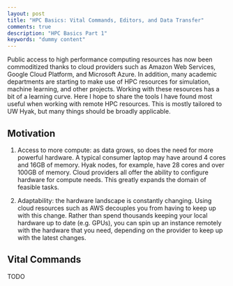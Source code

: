 ```yaml
---
layout: post
title: "HPC Basics: Vital Commands, Editors, and Data Transfer"
comments: true
description: "HPC Basics Part 1"
keywords: "dummy content"
---
```


Public access to high performance computing resources has now been commoditized thanks to cloud providers such as Amazon Web Services,
Google Cloud Platform, and Microsoft Azure. In addition, many academic departments are starting to make use of HPC resources for simulation, machine learning, and other projects. Working with these resources has a bit of a learning curve. Here I hope to share the tools I have found most useful when working with remote HPC resources. This is mostly tailored to UW Hyak, but many things should be broadly applicable.

## Motivation
1. Access to more compute: as data grows, so does the need for more powerful hardware. A typical consumer laptop may have around 4 cores and 16GB of memory. Hyak nodes, for example, have 28 cores and over 100GB of memory. Cloud providers all offer the ability to configure hardware for compute needs. This greatly expands the domain of feasible tasks. 

2. Adaptability: the hardware landscape is constantly changing. Using cloud resources such as AWS decouples you from having to keep up with this change. Rather than spend thousands keeping your local hardware up to date (e.g. GPUs), you can spin up an instance remotely with the hardware that you need, depending on the provider to keep up with the latest changes. 

## Vital Commands

TODO



